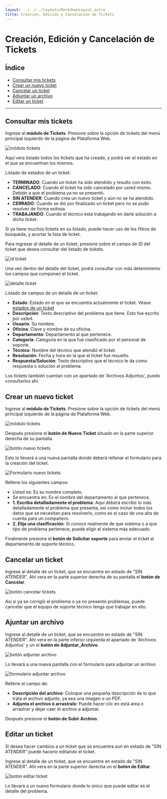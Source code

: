 ```yaml
---
layout: ../../../layouts/MarkdownLayout.astro
title: Creación, Edición y Cancelación de Tickets
---
```


# Creación, Edición y Cancelación de Tickets

## Índice

  - [Consultar mis tickets](#consultar-mis-tickets)
  - [Crear un nuevo ticket](#crear-un-nuevo-ticket)
  - [Cancelar un ticket](#cancelar-un-ticket)
  - [Adjuntar un archivo](#adjuntar-un-archivo)
  - [Editar un ticket](#editar-un-ticket)

---

## <a name="consultar-mis-tickets"></a>Consultar mis tickets

Ingrese al __módulo de Tickets__. Presione sobre la opción de tickets del menú principal izquierdo de la página de Plataforma Web.

![módulo tickets](../../../assets/img/plataforma-web/soportes_tickets/modulo-tickets.png)

Aquí vera listado todos los tickets que ha creado, y podrá ver el estado en el que se encuentran los mismos.

<a name="estados-ticket"></a>Listado de estados de un ticket:

  - __TERMINADO__: Cuando un ticket ha sido atendido y resulto con éxito.
  - __CANCELADO__: Cuando el ticket ha sido cancelado por usted mismo. Debido a que el problema ya no se presentó.
  - __SIN ATENDER__: Cuando crea un nuevo ticket y aún no se ha atendido.
  - __CERRADO__: Cuando se dió por finalizado un ticket pero no se pudo resolver de forma exitosa.
  - __TRABAJANDO__: Cuando el técnico está trabajando en darle solución a dicho ticket.

Si ya tiene muchos tickets en su listado, puede hacer uso de los filtros de búsqueda, y acortar la lista de ticket.

Para ingresar al detalle de un ticket, presione sobre el campo de _ID_ del ticket que desea consultar del listado de tickets.

![id ticket](../../../assets/img/plataforma-web/soportes_tickets/id_ticket.png)

Una vez dentro del detalle del ticket, podrá consultar con más detenimiento los campos que componen el ticket.

![detalle ticket](../../../assets/img/plataforma-web/soportes_tickets/detalle-ticket.png)

<a name="campos-detalle"></a>Listado de campos de un detalle de un ticket:

  - __Estado__: Estado en el que se encuentra actualmente el ticket. Véase [estados de un ticket](#estados-ticket)
  - __Descripción__: Texto descriptivo del problema que tiene. Esto fue escrito por usted.
  - __Usuario__: Su nombre.
  - __Oficina__: Clave y nombre de su oficina.
  - __Departamento__: Departamento al que pertenece.
  - __Categoría__: Categoría en la que fue clasificado por el personal de soporte.
  - __Técnico__: Nombre del técnico que atendió el ticket.
  - __Resolución__: Fecha y hora en la que el ticket fue resuelto.
  - __Respuesta/Solución__: Texto descriptivo que el técnico le da como respuesta o solución al problema.

Los tickets también cuentan con un apartado de 'Archivos Adjuntos', puedo consultarlos ahí.

## <a name="crear-un-nuevo-ticket"></a>Crear un nuevo ticket

Ingrese al __módulo de Tickets__. Presione sobre la opción de tickets del menú principal izquierdo de la página de Plataforma Web.

![módulo tickets](../../../assets/img/plataforma-web/soportes_tickets/modulo-tickets.png)

Después presione el __botón de Nuevo Ticket__ situado en la parte superior derecha de su pantalla.

![botón nuevo tickets](../../../assets/img/plataforma-web/soportes_tickets/boton-nuevo-ticket.png)

Esto lo llevará a una nueva pantalla donde deberá rellenar el formulario para la creación del ticket.

![Formulario nuevo tickets](../../../assets/img/plataforma-web/soportes_tickets/nuevo-ticket.png)

Rellene los siguientes campos:

  - Usted es: Es su nombre completo.
  - Se encuentra en: Es el nombre del departamento al que pertenece.
  - __1. Escriba detalladamente el problema__: Aquí deberá escribir lo más detalladamente el problema que presenta, así como incluir todos los datos que se necesitan para resolverlo, como es el caso de una alta de cuenta para un compañero.
  - __2. Elija una clasificación__: Si conoce realmente de que sistema o a que tipo de problema pertenece, puede eligir el sistema más adecuado.

Finalmente presione el __botón de Solicitar soporte__ para enviar el ticket al departamento de soporte técnico.

## <a name="cancelar-un-ticket"></a>Cancelar un ticket

Ingrese al detalle de un ticket, que se encuentre en estado de "SIN ATENDER". Ahí vera en la parte superior derecha de su pantalla el __botón de Cancelar__.

![botón cancelar tickets](../../../assets/img/plataforma-web/soportes_tickets/boton-cancelar.png)

Así si ya se corrigió el problema o ya no presentó problemas, puede cancelar que el equipo de soporte técnico tenga que trabajar en ello.

## <a name="adjuntar-un-archivo"></a>Ajuntar un archivo

Ingrese al detalle de un ticket, que se encuentre en estado de "SIN ATENDER". Ahí vera en la parte inferior izquierda el apartado de 'Archivos Adjuntos' y un el __botón de Adjuntar_Archivo__.

![botón adjuntar archivo](../../../assets/img/plataforma-web/soportes_tickets/boton-adjuntar-archivo.png)

Lo llevará a una nueva pantalla con el formulario para adjuntar un archivo

![formulario adjuntar archivo](../../../assets/img/plataforma-web/soportes_tickets/formulario-adjuntar-archivo.png)

Rellene el campo de:

  - __Descripción del archivo__: Coloque una pequeña descripción de lo que trata el archivo adjunto, ya sea una imagen o un PDF.
  - __Adjunta el archivo ó arrastralo__: Puede hacer clic en está área o arrastrar y dejar caer el archivo a adjuntar.

Después presione el __botón de Subir Archivo__.

## <a name="editar-un-ticket"></a>Editar un ticket

Si desea hacer cambios a un ticket que se encuentra aun en estado de "SIN ATENDER" puede hacerlo editando el ticket.

Ingrese al detalle de un ticket, que se encuentre en estado de "SIN ATENDER". Ahí vera en la parte superior derecha un el __botón de Editar__.

![botón editar ticket](../../../assets/img/plataforma-web/soportes_tickets/boton-editar-ticket.png)

Lo llevará a un nuevo formulario donde lo único que puede editar es el detalle del problema.